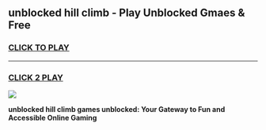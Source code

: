 
## unblocked hill climb - Play Unblocked Gmaes & Free
<h3>
<a href="https://news.freeplayer.one?title=unblocked_hill_climb&ref=16F">CLICK TO PLAY</a></h3>
<hr>

<h3>
<a href="https://news.freeplayer.one?title=unblocked_hill_climb&ref=16F">CLICK 2 PLAY</a>
  
</h3>

<a href="https://news.freeplayer.one?title=unblocked_hill_climb&ref=16F/"><img src="https://clearcache.store/games.png"></a>


**unblocked hill climb games unblocked: Your Gateway to Fun and Accessible Online Gaming**
